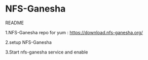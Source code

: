 # NFS-Ganesha




README

1.NFS-Ganesha repo for yum :    https://download.nfs-ganesha.org/

2.setup NFS-Ganesha

3.Start nfs-ganesha service and enable

